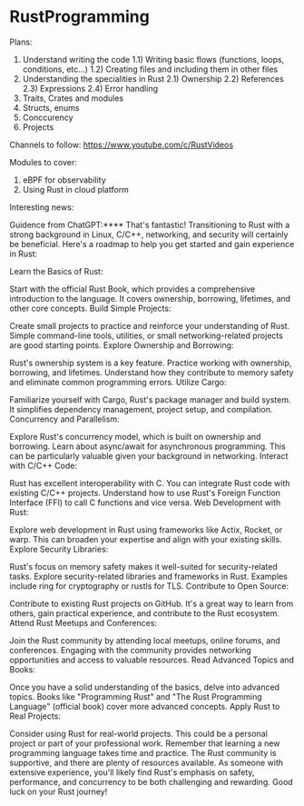 # RustProgramming

Plans:
1) Understand writing the code
  1.1) Writing basic flows (functions, loops, conditions, etc...)
  1.2) Creating files and including them in other files
2) Understanding the specialities in Rust 
  2.1) Ownership
  2.2) References
  2.3) Expressions
  2.4) Error handling
3) Traits, Crates and modules
4) Structs, enums
5) Conccurency
6) Projects

Channels to follow:
https://www.youtube.com/c/RustVideos

Modules to cover:
1) eBPF for observability
2) Using Rust in cloud platform

Interesting news:

Guidence from ChatGPT:****
That's fantastic! Transitioning to Rust with a strong background in Linux, C/C++, networking, and security will certainly be beneficial. Here's a roadmap to help you get started and gain experience in Rust:

Learn the Basics of Rust:

Start with the official Rust Book, which provides a comprehensive introduction to the language. It covers ownership, borrowing, lifetimes, and other core concepts.
Build Simple Projects:

Create small projects to practice and reinforce your understanding of Rust. Simple command-line tools, utilities, or small networking-related projects are good starting points.
Explore Ownership and Borrowing:

Rust's ownership system is a key feature. Practice working with ownership, borrowing, and lifetimes. Understand how they contribute to memory safety and eliminate common programming errors.
Utilize Cargo:

Familiarize yourself with Cargo, Rust's package manager and build system. It simplifies dependency management, project setup, and compilation.
Concurrency and Parallelism:

Explore Rust's concurrency model, which is built on ownership and borrowing. Learn about async/await for asynchronous programming. This can be particularly valuable given your background in networking.
Interact with C/C++ Code:

Rust has excellent interoperability with C. You can integrate Rust code with existing C/C++ projects. Understand how to use Rust's Foreign Function Interface (FFI) to call C functions and vice versa.
Web Development with Rust:

Explore web development in Rust using frameworks like Actix, Rocket, or warp. This can broaden your expertise and align with your existing skills.
Explore Security Libraries:

Rust's focus on memory safety makes it well-suited for security-related tasks. Explore security-related libraries and frameworks in Rust. Examples include ring for cryptography or rustls for TLS.
Contribute to Open Source:

Contribute to existing Rust projects on GitHub. It's a great way to learn from others, gain practical experience, and contribute to the Rust ecosystem.
Attend Rust Meetups and Conferences:

Join the Rust community by attending local meetups, online forums, and conferences. Engaging with the community provides networking opportunities and access to valuable resources.
Read Advanced Topics and Books:

Once you have a solid understanding of the basics, delve into advanced topics. Books like "Programming Rust" and "The Rust Programming Language" (official book) cover more advanced concepts.
Apply Rust to Real Projects:

Consider using Rust for real-world projects. This could be a personal project or part of your professional work.
Remember that learning a new programming language takes time and practice. The Rust community is supportive, and there are plenty of resources available. As someone with extensive experience, you'll likely find Rust's emphasis on safety, performance, and concurrency to be both challenging and rewarding. Good luck on your Rust journey!
